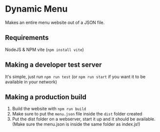 # Dynamic Menu
Makes an entire menu website out of a JSON file.

## Requirements
NodeJS & NPM
vite (`npm install vite`)

## Making a developer test server
It's simple, just run `npm run test` (or `npm run start` if you want it to be available in your network)

## Making a production build
1. Build the website with `npm run build`
2. Make sure to put the `menu.json` file inside the `dist` folder created
3. Put the dist folder on a webserver, start it up and it should be available. (Make sure the menu.json is inside the same folder as index.js!)
